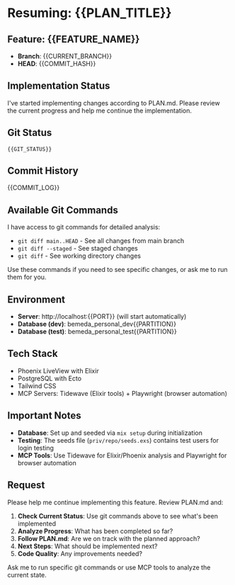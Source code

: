 # Resuming: {{PLAN_TITLE}}

## Feature: {{FEATURE_NAME}}

- **Branch**: {{CURRENT_BRANCH}}
- **HEAD**: {{COMMIT_HASH}}

## Implementation Status

I've started implementing changes according to PLAN.md. Please review the current progress and help me continue the implementation.

## Git Status

```
{{GIT_STATUS}}
```

## Commit History

{{COMMIT_LOG}}

## Available Git Commands

I have access to git commands for detailed analysis:

- `git diff main..HEAD` - See all changes from main branch
- `git diff --staged` - See staged changes
- `git diff` - See working directory changes

Use these commands if you need to see specific changes, or ask me to run them for you.

## Environment

- **Server**: http://localhost:{{PORT}} (will start automatically)
- **Database (dev)**: bemeda_personal_dev{{PARTITION}}
- **Database (test)**: bemeda_personal_test{{PARTITION}}

## Tech Stack

- Phoenix LiveView with Elixir
- PostgreSQL with Ecto
- Tailwind CSS
- MCP Servers: Tidewave (Elixir tools) + Playwright (browser automation)

## Important Notes

- **Database**: Set up and seeded via `mix setup` during initialization
- **Testing**: The seeds file (`priv/repo/seeds.exs`) contains test users for login testing
- **MCP Tools**: Use Tidewave for Elixir/Phoenix analysis and Playwright for browser automation

## Request

Please help me continue implementing this feature. Review PLAN.md and:

1. **Check Current Status**: Use git commands above to see what's been implemented
2. **Analyze Progress**: What has been completed so far?
3. **Follow PLAN.md**: Are we on track with the planned approach?
4. **Next Steps**: What should be implemented next?
5. **Code Quality**: Any improvements needed?

Ask me to run specific git commands or use MCP tools to analyze the current state.
